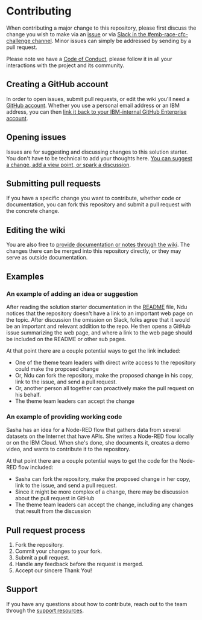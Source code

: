 # Contributing

When contributing a major change to this repository, please first discuss the
change you wish to make via an [issue](issues) or via
[Slack in the #emb-race-cfc-challenge 
channel](https://slack.com/app_redirect?channel=emb-race-cfc-challenge). Minor 
issues can simply be addressed by sending by a pull request.

Please note we have a [Code of Conduct](CODE_OF_CONDUCT.md), please follow it
in all your interactions with the project and its community.

## Creating a GitHub account

In order to open issues, submit pull requests, or edit the wiki you'll need a
[GitHub account](https://github.com/join). Whether you use a personal email
address or an IBM address, you can then [link it back to your IBM-internal
GitHub Enterprise account](https://gh-user-map.dal1a.cirrus.ibm.com/).

## Opening issues

Issues are for suggesting and discussing changes to this solution starter. You
don't have to be technical to add your thoughts here. [You can suggest a
change, add a view point, or spark a discussion](issues).

## Submitting pull requests

If you have a specific change you want to contribute, whether code or
documentation, you can fork this repository and submit a pull request with
the concrete change.

## Editing the wiki

You are also free to [provide documentation or notes through the wiki](wiki).
The changes there can be merged into this repository directly, or they may
serve as outside documentation.

## Examples

### An example of adding an idea or suggestion 

After reading the solution starter documentation in the [README](README.md)
file, Ndu notices that the repository doesn't have a link to an important web
page on the topic. After discussion the omission on Slack, folks agree that
it would be an important and relevant addition to the repo. He then opens a
GitHub issue summarizing the web page, and where a link to the web page
should be included on the README or other sub pages. 

At that point there are a couple potential ways to get the link included:
* One of the theme team leaders with direct write access to the repository
could make the proposed change 
* Or, Ndu can fork the repository, make the proposed change in his copy,
link to the issue, and send a pull request.
* Or, another person all together can proactively make the pull request on
his behalf.
* The theme team leaders can accept the change

### An example of providing working code
Sasha has an idea for a Node-RED flow that gathers data from several datasets
on the Internet that have APIs. She writes a Node-RED flow locally or on the
IBM Cloud. When she's done, she documents it, creates a demo video, and wants
to contribute it to the repository.

At that point there are a couple potential ways to get the code for the
Node-RED flow included:
* Sasha can fork the repository, make the proposed change in her copy, link
to the issue, and send a pull request.
* Since it might be more complex of a change, there may be discussion about
the pull request in GitHub
* The theme team leaders can accept the change, including any changes that
result from the discussion



## Pull request process

1. Fork the repository. 
2. Commit your changes to your fork. 
3. Submit a pull request.
4. Handle any feedback before the request is merged.
5. Accept our sincere Thank You!

## Support

If you have any questions about how to contribute, reach out to the team
through the [support resources](SUPPORT.md).
